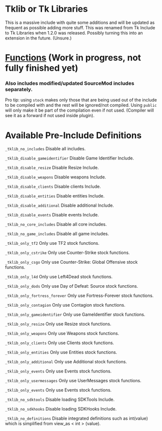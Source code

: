 # Tklib or Tk Libraries
This is a massive include with quite some additions and will be updated as frequent as possible adding more stuff.
This was renamed from Tk Include to Tk Libraries when 1.2.0 was released. Possibly turning this into an extension in the future. (Unsure.)

# [Functions](https://github.com/Teamkiller324/Tklib/blob/main/functions.md) (Work in progress, not fully finished yet)

### Also includes modified/updated SourceMod includes separately.

Pro tip: using `stock` makes only those that are being used out of the include to be compiled with and the rest will be ignored/not compiled.
Using `public` will only make it be part of the compilation even if not used. (Compiler will see it as a forward if not used inside plugin).


# Available Pre-Include Definitions

`_tklib_no_includes` Disable all includes.

`_tklib_disable_gameidentifier` Disable Game Identifier Include.

`_tklib_disable_resize` Disable Resize Include.

`_tklib_disable_weapons` Disable weapons Include.

`_tklib_disable_clients` Disable clients Include.

`_tklib_disable_entities` Disable entities Include.

`_tklib_disable_additional` Disable additional Include.

`_tklib_disable_events` Disable events Include.

`_tklib_no_core_includes` Disable all core includes.

`_tklib_no_game_includes` Disable all game includes.

`_tklib_only_tf2` Only use TF2 stock functions.

`_tklib_only_cstrike` Only use Counter-Strike stock functions.

`_tklib_only_csgo` Only use Counter-Strike: Global Offensive stock functions.

`_tklib_only_l4d` Only use Left4Dead stock functions.

`_tklib_only_dods` Only use Day of Defeat: Source stock functions.

`_tklib_only_fortress_forever` Only use Fortress-Forever stock functions.

`_tklib_only_contagion` Only use Contagion stock functions.

`_tklib_only_gameidentifier` Only use GameIdentifier stock functions.

`_tklib_only_resize` Only use Resize stock functions.

`_tklib_only_weapons` Only use Weapons stock functions.

`_tklib_only_clients` Only use Clients stock functions.

`_tklib_only_entities` Only use Entities stock functions.

`_tklib_only_additional` Only use Additional stock functions.

`_tklib_only_events` Only use Events stock functions.

`_tklib_only_usermessages` Only use UserMessages stock functions.

`_tklib_only_events` Only use Events stock functions.

`_tklib_no_sdktools` Disable loading SDKTools Include.

`_tklib_no_sdkhooks` Disable loading SDKHooks Include.

`_tklib_no_definitions` Disable integrated definitions such as int(value) which is simplified from view_as < int > (value).
